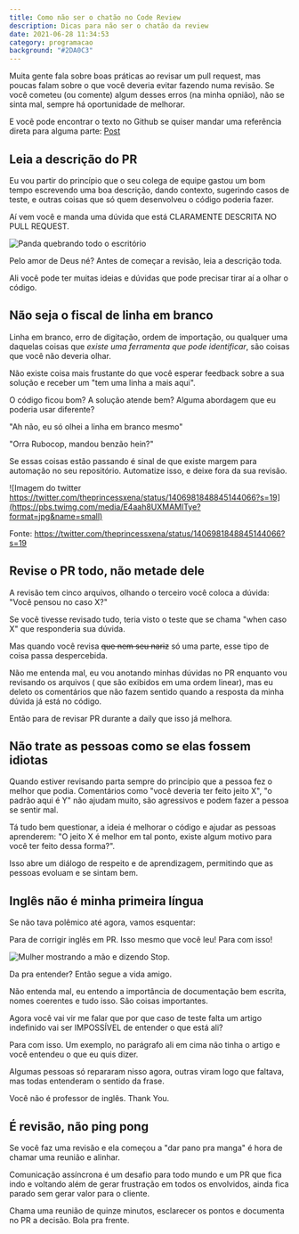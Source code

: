 ```yaml
---
title: Como não ser o chatão no Code Review
description: Dicas para não ser o chatão da review
date: 2021-06-28 11:34:53
category: programacao
background: "#2DA0C3"
---
```

Muita gente fala sobre boas práticas ao revisar um pull request, mas poucas falam sobre o que você deveria evitar fazendo numa revisão.
Se você cometeu (ou comente) algum desses erros (na minha opnião), não se sinta mal, sempre há oportunidade de melhorar.

E você pode encontrar o texto no Github se quiser mandar uma referência direta para alguma parte: [Post](https://github.com/angeliski/angeliski.github.io/tree/master/posts)

## Leia a descrição do PR

Eu vou partir do princípio que o seu colega de equipe gastou um bom tempo escrevendo uma boa descrição, dando contexto, sugerindo casos de teste, e outras coisas que só quem desenvolveu o código poderia fazer.

Aí vem você e manda uma dúvida que está CLARAMENTE DESCRITA NO PULL REQUEST.

![Panda quebrando todo o escritório](https://media.giphy.com/media/12i3TW7x8vp7sQ/giphy-downsized.gif
)

Pelo amor de Deus né? Antes de começar a revisão, leia a descrição toda. 

Ali você pode ter muitas ideias e dúvidas que pode precisar tirar aí a olhar o código.


## Não seja o fiscal de linha em branco

Linha em branco, erro de digitação, ordem de importação, ou qualquer uma daquelas coisas que *existe uma ferramenta que pode identificar*, são coisas que você não deveria olhar.

Não existe coisa mais frustante do que você esperar feedback sobre a sua solução e receber um "tem uma linha a mais aqui".

O código ficou bom? A solução atende bem? Alguma abordagem que eu poderia usar diferente?

"Ah não, eu só olhei a linha em branco mesmo"

"Orra Rubocop, mandou benzão hein?"

Se essas coisas estão passando é sinal de que existe margem para automação no seu repositório. Automatize isso, e deixe fora da sua revisão.

![Imagem do twitter https://twitter.com/theprincessxena/status/1406981848845144066?s=19](https://pbs.twimg.com/media/E4aah8UXMAMlTye?format=jpg&name=small)

Fonte: https://twitter.com/theprincessxena/status/1406981848845144066?s=19


## Revise o PR todo, não metade dele

A revisão tem cinco arquivos, olhando o terceiro você coloca a dúvida:
"Você pensou no caso X?"

Se você tivesse revisado tudo, teria visto o teste que se chama "when caso X" que responderia sua dúvida. 

Mas quando você revisa ~~que nem seu nariz~~ só uma parte, esse tipo de coisa passa despercebida.

Não me entenda mal, eu vou anotando minhas dúvidas no PR enquanto vou revisando os arquivos ( que são exibidos em uma ordem linear), mas eu deleto os comentários que não fazem sentido quando a resposta da minha dúvida já está no código.

Então para de revisar PR durante a daily que isso já melhora.

## Não trate as pessoas como se elas fossem idiotas

Quando estiver revisando parta sempre do princípio que a pessoa fez o melhor que podia.
Comentários como "você deveria ter feito jeito X", "o padrão aqui é Y" não ajudam muito, são agressivos e podem fazer a pessoa se sentir mal.

Tá tudo bem questionar, a ideia é melhorar o código e ajudar as pessoas aprenderem:
"O jeito X é melhor em tal ponto, existe algum motivo para você ter feito dessa forma?". 

Isso abre um diálogo de respeito e de aprendizagem, permitindo que as pessoas evoluam e se sintam bem.


## Inglês não é minha primeira língua

Se não tava polêmico até agora, vamos esquentar:

Para de corrigir inglês em PR.
Isso mesmo que você leu! Para com isso!

![Mulher mostrando a mão e dizendo Stop.](https://media.giphy.com/media/qP1mEdNmgwEP6/giphy.gif)

Da pra entender? Então segue a vida amigo.

Não entenda mal, eu entendo a importância de documentação bem escrita, nomes coerentes e tudo isso. São coisas importantes.

Agora você vai vir me falar que por que caso de teste falta um artigo indefinido vai ser IMPOSSÍVEL de entender o que está ali? 

Para com isso. Um exemplo, no parágrafo ali em cima não tinha o artigo e você entendeu o que eu quis dizer. 

Algumas pessoas só repararam nisso agora, outras viram logo que faltava, mas todas entenderam o sentido da frase.

Você não é professor de inglês. Thank You.

## É revisão, não ping pong
Se você faz uma revisão e ela começou a "dar pano pra manga" é hora de chamar uma reunião e alinhar. 

Comunicação assíncrona é um desafio para todo mundo e um PR que fica indo e voltando além de gerar frustração em todos os envolvidos, ainda fica parado sem gerar valor para o cliente.

Chama uma reunião de quinze minutos, esclarecer os pontos e documenta no PR a decisão. Bola pra frente.
